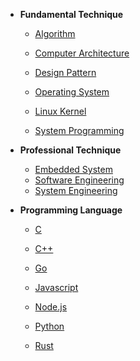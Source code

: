 
- **Fundamental Technique**
  - [Algorithm](algorithm/algorithm.md)

  - [Computer Architecture](ca/ca.md)

  - [Design Pattern](dp/dp.md)

  - [Operating System](os/os.md)

  - [Linux Kernel](linux/linux.md)
  
  - [System Programming](sysp/sysp.md)




- **Professional Technique**

  - [Embedded System](embedded/embedded.md)
  - [Software Engineering](swe/swe.md)
  - [System Engineering](syse/syse.md)



- **Programming Language**
  - [C](c/c.md)

  - [C++](cpp/cpp.md)

  - [Go](go/go.md)

  - [Javascript](javascript/javascript.md) 

  - [Node.js](nodejs/nodejs.md)

  - [Python](python/python.md)

  - [Rust](rust/rust.md)
